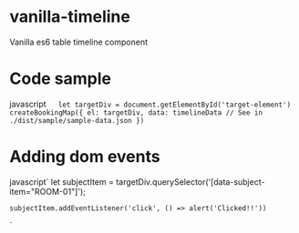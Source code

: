 # vanilla-timeline
Vanilla es6 table timeline component

# Code sample
javascript`   
    let targetDiv = document.getElementById('target-element')
    createBookingMap({
        el: targetDiv,
        data: timelineData // See in ./dist/sample/sample-data.json
    })
`

# Adding dom events
javascript`
    let subjectItem = 
        targetDiv.querySelector('[data-subject-item="ROOM-01"]');

    subjectItem.addEventListener('click', () => alert('Clicked!!'))
`
